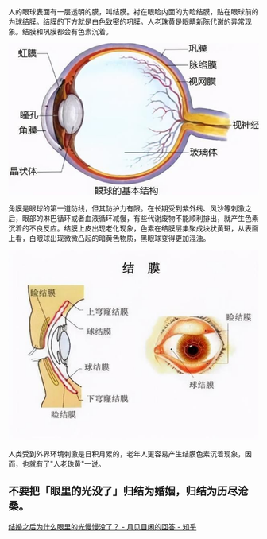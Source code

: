  人的眼球表面有一层透明的膜，叫结膜。衬在眼睑内面的为睑结膜，贴在眼球前的为球结膜。结膜的下方就是白色致密的巩膜。人老珠黄是眼睛新陈代谢的异常现象。结膜和巩膜都会有色素沉着。 

![1632979477768](images/1632979477768.png)

角膜是眼球的第一道防线，但其防护力有限。在长期受到紫外线、风沙等刺激之后，眼部的淋巴循环或者血液循环减慢，有些代谢废物不能顺利排出，就产生色素沉着的不良反应。结膜上皮出现老化现象，色素在结膜层集聚成块状黄斑，从表面上看，白眼球出现微微凸起的暗黄色物质，黑眼球变得更加混浊。

![1632979501277](images/1632979501277.png)

 人类受到外界环境刺激是日积月累的，老年人更容易产生结膜色素沉着现象，因而，也就有了"人老珠黄"一说。 



## 不要把「眼里的光没了」归结为婚姻，归结为历尽沧桑。





[结婚之后为什么眼里的光慢慢没了？ - 月见目闲的回答 - 知乎](https://www.zhihu.com/question/486476826/answer/2128206878 )

